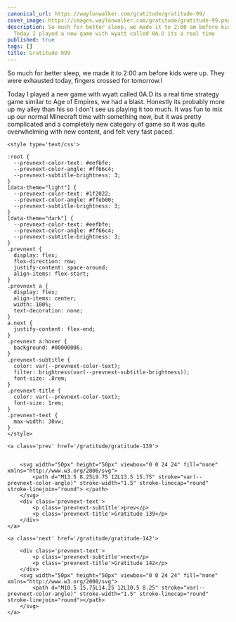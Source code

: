 ```yaml
---
canonical_url: https://waylonwalker.com/gratitude/gratitude-99/
cover_image: https://images.waylonwalker.com/gratitude/gratitude-99.png
description: So much for better sleep, we made it to 2:00 am before kids were up.
  Today I played a new game with wyatt called 0A.D its a real time
published: true
tags: []
title: Gratitude 099
---
```


So much for better sleep, we made it to 2:00 am before kids were up. They were exhausted today, fingers crossed for tomorrow.I

Today I played a new game with wyatt called 0A.D its a real time strategy game similar to Age of Empires, we had a blast.  Honestly its probably more up my alley than his so I don't see us playing it too much.  It was fun to mix up our normal Minecraft time with something new, but it was pretty complicated and a completely new category of game so it was quite overwhelming with new content, and felt very fast paced.
<div class='prevnext'>

    <style type='text/css'>

    :root {
      --prevnext-color-text: #eefbfe;
      --prevnext-color-angle: #ff66c4;
      --prevnext-subtitle-brightness: 3;
    }
    [data-theme="light"] {
      --prevnext-color-text: #1f2022;
      --prevnext-color-angle: #ffeb00;
      --prevnext-subtitle-brightness: 3;
    }
    [data-theme="dark"] {
      --prevnext-color-text: #eefbfe;
      --prevnext-color-angle: #ff66c4;
      --prevnext-subtitle-brightness: 3;
    }
    .prevnext {
      display: flex;
      flex-direction: row;
      justify-content: space-around;
      align-items: flex-start;
    }
    .prevnext a {
      display: flex;
      align-items: center;
      width: 100%;
      text-decoration: none;
    }
    a.next {
      justify-content: flex-end;
    }
    .prevnext a:hover {
      background: #00000006;
    }
    .prevnext-subtitle {
      color: var(--prevnext-color-text);
      filter: brightness(var(--prevnext-subtitle-brightness));
      font-size: .8rem;
    }
    .prevnext-title {
      color: var(--prevnext-color-text);
      font-size: 1rem;
    }
    .prevnext-text {
      max-width: 30vw;
    }
    </style>
    
    <a class='prev' href='/gratitude/gratitude-139'>
    

        <svg width="50px" height="50px" viewbox="0 0 24 24" fill="none" xmlns="http://www.w3.org/2000/svg">
            <path d="M13.5 8.25L9.75 12L13.5 15.75" stroke="var(--prevnext-color-angle)" stroke-width="1.5" stroke-linecap="round" stroke-linejoin="round"> </path>
        </svg>
        <div class='prevnext-text'>
            <p class='prevnext-subtitle'>prev</p>
            <p class='prevnext-title'>Gratitude 139</p>
        </div>
    </a>
    
    <a class='next' href='/gratitude/gratitude-142'>
    
        <div class='prevnext-text'>
            <p class='prevnext-subtitle'>next</p>
            <p class='prevnext-title'>Gratitude 142</p>
        </div>
        <svg width="50px" height="50px" viewbox="0 0 24 24" fill="none" xmlns="http://www.w3.org/2000/svg">
            <path d="M10.5 15.75L14.25 12L10.5 8.25" stroke="var(--prevnext-color-angle)" stroke-width="1.5" stroke-linecap="round" stroke-linejoin="round"></path>
        </svg>
    </a>
  </div>
